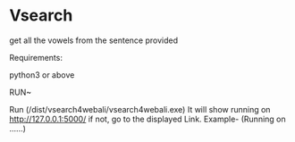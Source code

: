# Vsearch
get all the vowels from the sentence provided

Requirements:

python3 or above 

RUN~

Run (/dist/vsearch4webali/vsearch4webali.exe) It will show running on http://127.0.0.1:5000/ if not, go to the displayed Link.
Example- (Running on ......)



